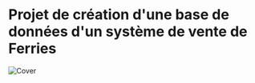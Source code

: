 # Projet de création d'une base de données d'un système de vente de Ferries

![Cover](https://github.com/Idjouadiene-Kenza/BASE-DE-DONNEES-POUR-UN-SITE-DE-VENTE-DE-BILLETS-DE-FERRIES/blob/b8da0445427139de6060df292f8e8d2c3e6bcd16/Sch%C3%A9ma%20EA.PNG)

